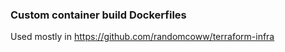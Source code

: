 ### Custom container build Dockerfiles

Used mostly in https://github.com/randomcoww/terraform-infra
